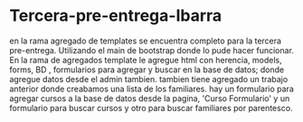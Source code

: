 # Tercera-pre-entrega-Ibarra
en la rama agregado de templates se encuentra completo para la tercera pre-entrega.
Utilizando el main de bootstrap donde lo pude hacer funcionar.  
En la rama de agregados template le agregue html con herencia, models, 
forms, BD , formularios para agregar y buscar en la base de datos; donde agregue datos desde el admin tambien.
tambien tiene agregado un trabajo anterior donde creabamos una lista de los familiares.
hay un formulario para agregar cursos a la base de datos desde la pagina, 'Curso Formulario'  y
un formulario para buscar cursos y otro para buscar familiares por parentesco.

